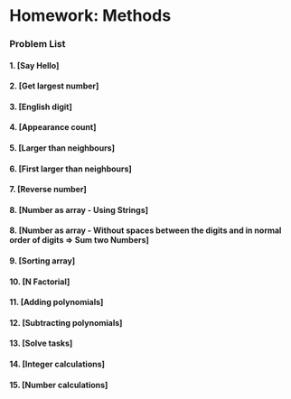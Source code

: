 Homework: Methods
=================

### Problem List

#### 1. [Say Hello]
#### 2. [Get largest number]
#### 3. [English digit]
#### 4. [Appearance count]
#### 5. [Larger than neighbours]
#### 6. [First larger than neighbours]
#### 7. [Reverse number]
#### 8. [Number as array - Using Strings]
#### 8. [Number as array - Without spaces between the digits and in normal order of digits => Sum two Numbers]
#### 9. [Sorting array]
#### 10. [N Factorial]
#### 11. [Adding polynomials]
#### 12. [Subtracting polynomials]
#### 13. [Solve tasks]
#### 14. [Integer calculations]
#### 15. [Number calculations]